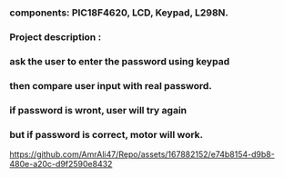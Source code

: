 ### components: PIC18F4620, LCD, Keypad, L298N.
### Project description :
### ask the user to enter the password using keypad 
### then compare user input with real password.
### if password is wront, user will try again
### but if password is correct, motor will work.





https://github.com/AmrAli47/Repo/assets/167882152/e74b8154-d9b8-480e-a20c-d9f2590e8432




